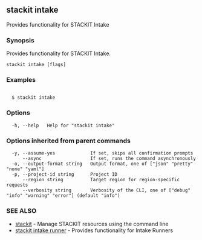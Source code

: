 ## stackit intake

Provides functionality for STACKIT Intake

### Synopsis

Provides functionality for STACKIT Intake.

```
stackit intake [flags]
```

### Examples

```
  
  $ stackit intake
```

### Options

```
  -h, --help   Help for "stackit intake"
```

### Options inherited from parent commands

```
  -y, --assume-yes             If set, skips all confirmation prompts
      --async                  If set, runs the command asynchronously
  -o, --output-format string   Output format, one of ["json" "pretty" "none" "yaml"]
  -p, --project-id string      Project ID
      --region string          Target region for region-specific requests
      --verbosity string       Verbosity of the CLI, one of ["debug" "info" "warning" "error"] (default "info")
```

### SEE ALSO

* [stackit](./stackit.md)	 - Manage STACKIT resources using the command line
* [stackit intake runner](./stackit_intake_runner.md)	 - Provides functionality for Intake Runners

